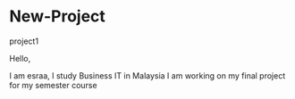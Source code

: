 # New-Project
project1

Hello,

I am esraa, I study Business IT in Malaysia
I am working on my final project for my semester course
